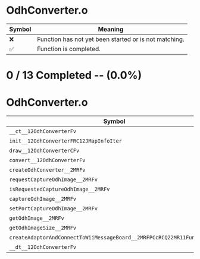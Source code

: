 # OdhConverter.o
| Symbol | Meaning 
| ------------- | ------------- 
| :x: | Function has not yet been started or is not matching. 
| :white_check_mark: | Function is completed. 


# 0 / 13 Completed -- (0.0%)
# OdhConverter.o
| Symbol | Decompiled? |
| ------------- | ------------- |
| `__ct__12OdhConverterFv` | :x: |
| `init__12OdhConverterFRC12JMapInfoIter` | :x: |
| `draw__12OdhConverterCFv` | :x: |
| `convert__12OdhConverterFv` | :x: |
| `createOdhConverter__2MRFv` | :x: |
| `requestCaptureOdhImage__2MRFv` | :x: |
| `isRequestedCaptureOdhImage__2MRFv` | :x: |
| `captureOdhImage__2MRFv` | :x: |
| `setPortCaptureOdhImage__2MRFv` | :x: |
| `getOdhImage__2MRFv` | :x: |
| `getOdhImageSize__2MRFv` | :x: |
| `createAdaptorAndConnectToWiiMessageBoard__2MRFPCcRCQ22MR11FunctorBase` | :x: |
| `__dt__12OdhConverterFv` | :x: |
